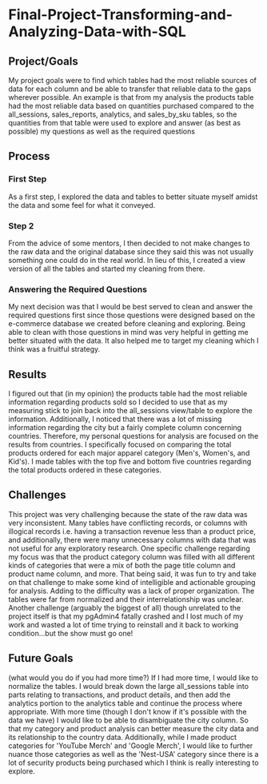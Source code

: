 # Final-Project-Transforming-and-Analyzing-Data-with-SQL

## Project/Goals
My project goals were to find which tables had the most reliable sources of data for each column and be able to transfer that reliable data to the gaps wherever possible. An example is that from my analysis the products table had the most reliable data based on quantities purchased compared to the all_sessions, sales_reports, analytics, and sales_by_sku tables, so the quantities from that table were used to explore and answer (as best as possible) my questions as well as the required questions  

## Process
### First Step
As a first step, I explored the data and tables to better situate myself amidst the data and some feel for what it conveyed. 
### Step 2
From the advice of some mentors, I then decided to not make changes to the raw data and the original database since they said this was not usually something one could do in the real world. In lieu of this, I created a view version of all the tables and started my cleaning from there. 
### Answering the Required Questions
My next decision was that I  would be best served to clean and answer the required questions first since those questions were designed based on the e-commerce database we created before cleaning and exploring. Being able to clean with those questions in mind was very helpful in getting me better situated with the data. It also helped me to target my cleaning which I think was a fruitful strategy. 

## Results
I figured out that (in my opinion) the products table had the most reliable information regarding products sold so I decided to use that as my measuring stick to join back into the all_sessions view/table to explore the information. Additionally, I noticed that there was a lot of missing information regarding the city but a fairly complete column concerning countries. Therefore, my personal questions for analysis are focused on the results from countries. I specifically focused on comparing the total products ordered for each major apparel category (Men's, Women's, and Kid's). I made tables with the top five and bottom five countries regarding the total products ordered in these categories.   

## Challenges 
This project was very challenging because the state of the raw data was very inconsistent. Many tables have conflicting records, or columns with illogical records i.e. having a transaction revenue less than a product price, and additionally, there were many unnecessary columns with data that was not useful for any exploratory research. One specific challenge regarding my focus was that the product category column was filled with all different kinds of categories that were a mix of both the page title column and product name column, and more. That being said, it was fun to try and take on that challenge to make some kind of intelligible and actionable grouping for analysis. Adding to the difficulty was a lack of proper organization. The tables were far from normalized and their interrelationship was unclear.
Another challenge (arguably the biggest of all) though unrelated to the project itself is that my pgAdmin4 fatally crashed and I lost much of my work and wasted a lot of time trying to reinstall and it back to working condition...but the show must go one!

## Future Goals
(what would you do if you had more time?)
If I had more time, I would like to normalize the tables. I would break down the large all_sessions table into parts relating to transactions, and product details, and then add the analytics portion to the analytics table and continue the process where appropriate. With more time (though I don't know if it's possible with the data we have) I would like to be able to disambiguate the city column. So that my category and product analysis can better measure the city data and its relationship to the country data. Additionally, while I made product categories for 'YouTube Merch' and 'Google Merch', I would like to further nuance those categories as well as the 'Nest-USA' category since there is a lot of security products being purchased which I think is really interesting to explore.
